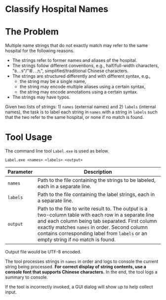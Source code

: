 # Classify Hospital Names

# The Problem
Multiple name strings that do not exactly match may refer to the same hospital for the following reasons.
* The strings refer to former names and aliases of the hospital.
* The strings follow different conventions, e.g., half/full-width characters, "`0..9`"/"`零..九`", simplified/traditional Chinese characters.
* The strings are structured differently and with different syntax, e.g.,
  - the string may be a single name,
  - the string may encode multiple aliases using a certain syntax,
  - the string may encode annotations using a certain syntax.
* The strings may have typos.

Given two lists of strings: 1) `names` (external names) and 2) `labels` (internal names), the task is to label each string in `names` with a string in `labels` such that the two refer to the same hospital, or none if no match is found.

# Tool Usage
The command line tool `Label.exe` is used as below.

~~~
Label.exe <names> <labels> <output>
~~~

|Parameter|Description|
|---|---|
|`names`|Path to the file containing the strings to be labeled, each in a separate line.|
|`labels`|Path to the file containing the label strings, each in a separate line.|
|`output`|Path to the file to write result to. The output is a two-column table with each row in a separate line and each column being tab separated. First column exactly matches `names` in order. Second column contains corresponding label from `labels` or an empty string if no match is found.|

Output file would be UTF-8 encoded.

The tool processes strings in `names` in order and logs to console the current string being processed. **For correct display of string contents, use a console font that supports Chinese characters.** In the end, the tool logs a summary to console.

If the tool is incorrectly invoked, a GUI dialog will show up to help collect input.